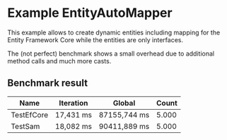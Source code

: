 # Example EntityAutoMapper

This example allows to create dynamic entities including mapping for the Entity Framework Core while the entities are only interfaces.

The (not perfect) benchmark shows a small overhead due to additional method calls and much more casts.


## Benchmark result

| Name                           |       Iteration |          Global |           Count |
|--------------------------------|-----------------|-----------------|-----------------|
| TestEfCore                     |       17,431 ms |    87155,744 ms |           5.000 |
| TestSam                        |       18,082 ms |    90411,889 ms |           5.000 |


